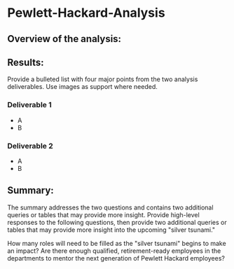 # Pewlett-Hackard-Analysis

## Overview of the analysis:

## Results:
Provide a bulleted list with four major points from the two analysis deliverables. Use images as support where needed.

### Deliverable 1
 - A
 - B
### Deliverable 2
 - A
 - B

## Summary:

The summary addresses the two questions and contains two additional queries or tables that may provide more insight. 
Provide high-level responses to the following questions, then provide two additional queries or tables that may provide more insight into the upcoming "silver tsunami."

How many roles will need to be filled as the "silver tsunami" begins to make an impact?
Are there enough qualified, retirement-ready employees in the departments to mentor the next generation of Pewlett Hackard employees?
